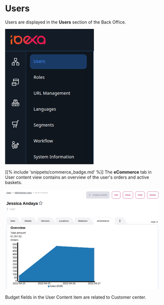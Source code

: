 # Users

Users are displayed in the **Users** section of the Back Office.

![](img/users_menu.png)

 [[% include 'snippets/commerce_badge.md' %]] The **eCommerce** tab in User content view contains an overview of the user's orders and active baskets.

![](img/user_detaild_view.png)

Budget fields in the User Content item are related to Customer center.
